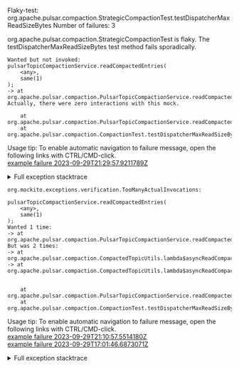         
Flaky-test: org.apache.pulsar.compaction.StrategicCompactionTest.testDispatcherMaxReadSizeBytes
Number of failures: 3

org.apache.pulsar.compaction.StrategicCompactionTest is flaky. The testDispatcherMaxReadSizeBytes test method fails sporadically.

```
Wanted but not invoked:
pulsarTopicCompactionService.readCompactedEntries(
    <any>,
    same(1)
);
-> at org.apache.pulsar.compaction.PulsarTopicCompactionService.readCompactedEntries(PulsarTopicCompactionService.java:69)
Actually, there were zero interactions with this mock.

	at org.apache.pulsar.compaction.PulsarTopicCompactionService.readCompactedEntries(PulsarTopicCompactionService.java:69)
	at org.apache.pulsar.compaction.CompactionTest.testDispatcherMaxReadSizeBytes(CompactionTest.java:1917)
```

Usage tip: To enable automatic navigation to failure message, open the following links with CTRL/CMD-click.  
[example failure 2023-09-29T21:29:57.9211789Z](https://github.com/apache/pulsar/actions/runs/6354520087/job/17268211341#step:10:768)  


<details>
<summary>Full exception stacktrace</summary>
<code><pre>
Wanted but not invoked:
pulsarTopicCompactionService.readCompactedEntries(
    <any>,
    same(1)
);
-> at org.apache.pulsar.compaction.PulsarTopicCompactionService.readCompactedEntries(PulsarTopicCompactionService.java:69)
Actually, there were zero interactions with this mock.

	at org.apache.pulsar.compaction.PulsarTopicCompactionService.readCompactedEntries(PulsarTopicCompactionService.java:69)
	at org.apache.pulsar.compaction.CompactionTest.testDispatcherMaxReadSizeBytes(CompactionTest.java:1917)
	at java.base/jdk.internal.reflect.NativeMethodAccessorImpl.invoke0(Native Method)
	at java.base/jdk.internal.reflect.NativeMethodAccessorImpl.invoke(NativeMethodAccessorImpl.java:77)
	at java.base/jdk.internal.reflect.DelegatingMethodAccessorImpl.invoke(DelegatingMethodAccessorImpl.java:43)
	at java.base/java.lang.reflect.Method.invoke(Method.java:568)
	at org.testng.internal.invokers.MethodInvocationHelper.invokeMethod(MethodInvocationHelper.java:139)
	at org.testng.internal.invokers.InvokeMethodRunnable.runOne(InvokeMethodRunnable.java:47)
	at org.testng.internal.invokers.InvokeMethodRunnable.call(InvokeMethodRunnable.java:76)
	at org.testng.internal.invokers.InvokeMethodRunnable.call(InvokeMethodRunnable.java:11)
	at java.base/java.util.concurrent.FutureTask.run(FutureTask.java:264)
	at java.base/java.util.concurrent.ThreadPoolExecutor.runWorker(ThreadPoolExecutor.java:1136)
	at java.base/java.util.concurrent.ThreadPoolExecutor$Worker.run(ThreadPoolExecutor.java:635)
	at java.base/java.lang.Thread.run(Thread.java:833)

</pre></code>
</details>

```
org.mockito.exceptions.verification.TooManyActualInvocations:

pulsarTopicCompactionService.readCompactedEntries(
    <any>,
    same(1)
);
Wanted 1 time:
-> at org.apache.pulsar.compaction.PulsarTopicCompactionService.readCompactedEntries(PulsarTopicCompactionService.java:69)
But was 2 times:
-> at org.apache.pulsar.compaction.CompactedTopicUtils.lambda$asyncReadCompactedEntries$1(CompactedTopicUtils.java:83)
-> at org.apache.pulsar.compaction.CompactedTopicUtils.lambda$asyncReadCompactedEntries$1(CompactedTopicUtils.java:83)


	at org.apache.pulsar.compaction.PulsarTopicCompactionService.readCompactedEntries(PulsarTopicCompactionService.java:69)
	at org.apache.pulsar.compaction.CompactionTest.testDispatcherMaxReadSizeBytes(CompactionTest.java:1917)
```

Usage tip: To enable automatic navigation to failure message, open the following links with CTRL/CMD-click.  
[example failure 2023-09-29T21:10:57.5514180Z](https://github.com/apache/pulsar/actions/runs/6354520087/job/17267763026#step:10:778)  
[example failure 2023-09-29T17:01:46.6873071Z](https://github.com/apache/pulsar/actions/runs/6354520087/job/17261402832#step:9:777)  


<details>
<summary>Full exception stacktrace</summary>
<code><pre>
org.mockito.exceptions.verification.TooManyActualInvocations:

pulsarTopicCompactionService.readCompactedEntries(
    <any>,
    same(1)
);
Wanted 1 time:
-> at org.apache.pulsar.compaction.PulsarTopicCompactionService.readCompactedEntries(PulsarTopicCompactionService.java:69)
But was 2 times:
-> at org.apache.pulsar.compaction.CompactedTopicUtils.lambda$asyncReadCompactedEntries$1(CompactedTopicUtils.java:83)
-> at org.apache.pulsar.compaction.CompactedTopicUtils.lambda$asyncReadCompactedEntries$1(CompactedTopicUtils.java:83)


	at org.apache.pulsar.compaction.PulsarTopicCompactionService.readCompactedEntries(PulsarTopicCompactionService.java:69)
	at org.apache.pulsar.compaction.CompactionTest.testDispatcherMaxReadSizeBytes(CompactionTest.java:1917)
	at java.base/jdk.internal.reflect.NativeMethodAccessorImpl.invoke0(Native Method)
	at java.base/jdk.internal.reflect.NativeMethodAccessorImpl.invoke(NativeMethodAccessorImpl.java:77)
	at java.base/jdk.internal.reflect.DelegatingMethodAccessorImpl.invoke(DelegatingMethodAccessorImpl.java:43)
	at java.base/java.lang.reflect.Method.invoke(Method.java:568)
	at org.testng.internal.invokers.MethodInvocationHelper.invokeMethod(MethodInvocationHelper.java:139)
	at org.testng.internal.invokers.InvokeMethodRunnable.runOne(InvokeMethodRunnable.java:47)
	at org.testng.internal.invokers.InvokeMethodRunnable.call(InvokeMethodRunnable.java:76)
	at org.testng.internal.invokers.InvokeMethodRunnable.call(InvokeMethodRunnable.java:11)
	at java.base/java.util.concurrent.FutureTask.run(FutureTask.java:264)
	at java.base/java.util.concurrent.ThreadPoolExecutor.runWorker(ThreadPoolExecutor.java:1136)
	at java.base/java.util.concurrent.ThreadPoolExecutor$Worker.run(ThreadPoolExecutor.java:635)
	at java.base/java.lang.Thread.run(Thread.java:833)

</pre></code>
</details>

